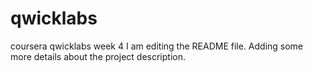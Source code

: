 # qwicklabs
coursera qwicklabs week 4 
I am editing the README file. Adding some more details about the project description.
